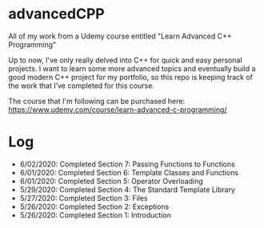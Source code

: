 # advancedCPP
All of my work from a Udemy course entitled "Learn Advanced C++ Programming"

Up to now, I've only really delved into C++ for quick and easy personal projects. I want to learn some more advanced topics and eventually build a good modern C++ project for my portfolio, so this repo is keeping track of the work that I’ve completed for this course.

The course that I'm following can be purchased here: https://www.udemy.com/course/learn-advanced-c-programming/

# Log
- 6/02/2020: Completed Section 7: Passing Functions to Functions
- 6/01/2020: Completed Section 6: Template Classes and Functions
- 6/01/2020: Completed Section 5: Operator Overloading
- 5/29/2020: Completed Section 4: The Standard Template Library
- 5/27/2020: Completed Section 3: Files 
- 5/26/2020: Completed Section 2: Exceptions
- 5/26/2020: Completed Section 1: Introduction
